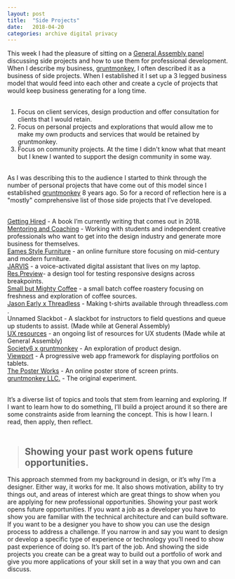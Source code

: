 ```yaml
---
layout: post
title:  "Side Projects"
date:   2018-04-20
categories: archive digital privacy
---
```


This week I had the pleasure of sitting on a [General Assembly panel](https://generalassemb.ly/education/how-to-be-a-side-hustler-a-definitive-guide) discussing side projects and how to use them for professional development. When I describe my business, [gruntmonkey](https://gruntmonkey.com), I often described it as a business of side projects. When I established it I set up a 3 legged business model that would feed into each other and create a cycle of projects that would keep business generating for a long time.  <br><br>  

1. Focus on client services, design production and offer consultation for clients that I would retain.  
2. Focus on personal projects and explorations that would allow me to make my own products and services that would be retained by gruntmonkey.  
3. Focus on community projects. At the time I didn't know what that meant but I knew I wanted to support the design community in some way.<br><br>

As I was describing this to the audience I started to think through the number of personal projects that have come out of this model since I established [gruntmonkey](https://gruntmonkey.com) 8 years ago. So for a record of reflection here is a "mostly" comprehensive list of those side projects that I’ve developed.<br><br>


[Getting Hired](https://jasonearly.com/getting-hired/) - A book I’m currently writing that comes out in 2018.    
[Mentoring and Coaching](http://bit.ly/mentor-scheduling) - Working with students and independent creative professionals who want to get into the design  industry and generate more business for themselves.    
[Eames Style Furniture](https://eamesstylefurniture.com) - an online furniture store focusing on mid-century and modern furniture.  
[JARVIS](https://github.com/jasonearly/JARVIS) - a voice-activated digital assistant that lives on my laptop.  
[Res.Preview](https://github.com/jasonearly/res-preview)- a design tool for testing responsive designs across breakpoints.  
[Small but Mighty Coffee](https://smallbutmighty.coffee) - a small batch coffee roastery focusing on freshness and exploration of coffee sources.  
[Jason Early x Threadless](https://jasonearly.threadless.com) - Making t-shirts available through threadless.com .  
Unnamed Slackbot - A slackbot for instructors to field questions and queue up students to assist. (Made while at General Assembly)  
[UX resources](https://github.com/ga-chicago/UXDI-resources) - an ongoing list of resources for UX students (Made while at General Assembly)  
[Society6 x gruntmonkey](https://society6.com/gruntmonkey) - An exploration of product design.  
[Viewport](https://github.com/gruntmonkeyLLC/viewport) - A progressive web app framework for displaying portfolios on tablets.  
[The Poster Works](http://theposterworks.com) - An online poster store of screen prints.  
[gruntmonkey LLC.](https://gruntmonkey.com) - The original experiment.  <br><br>

It’s a diverse list of topics and tools that stem from learning and exploring. If I want to learn how to do something, I’ll build a project around it so there are some constraints aside from learning the concept. This is how I learn. I read, then apply, then reflect.<br><br>

> ## Showing your past work opens future opportunities.

This approach stemmed from my background in design, or it’s why I’m a designer. Either way, it works for me. It also shows motivation, ability to try things out, and areas of interest which are great things to show when you are applying for new professional opportunities. Showing your past work opens future opportunities. If you want a job as a developer you have to show you are familiar with the technical architecture and can build software. If you want to be a designer you have to show you can use the design process to address a challenge. If you narrow in and say you want to design or develop a specific type of experience or technology you’ll need to show past experience of doing so. It’s part of the job. And showing the side projects you create can be a great way to build out a portfolio of work and give you more applications of your skill set in a way that you own and can discuss.  
